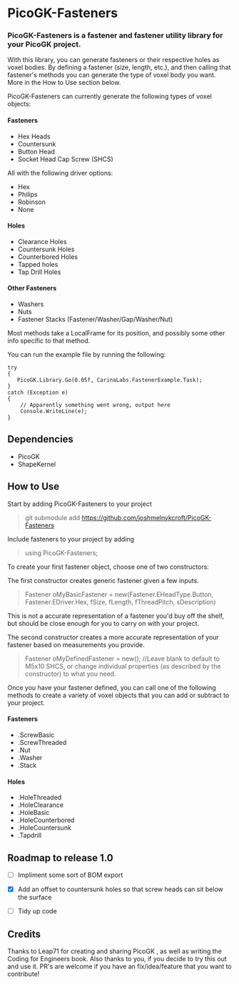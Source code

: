 # PicoGK-Fasteners 

### PicoGK-Fasteners is a fastener and fastener utility library for your PicoGK project.

With this library, you can generate fasteners or their respective holes as voxel bodies. By defining a fastener (size, length, etc.), and then calling that fastener's methods you can generate the type of voxel body you want. More in the How to Use section below.

PicoGK-Fasteners can currently generate the following types of voxel objects:
 
#### Fasteners
- Hex Heads 
- Countersunk 
- Button Head 
- Socket Head Cap Screw (SHCS)

All with the following driver options:
- Hex
- Philips
- Robinson
- None

#### Holes 
- Clearance Holes 
- Countersunk Holes
- Counterbored Holes
- Tapped holes
- Tap Drill Holes

#### Other Fasteners 
- Washers 
- Nuts 
- Fastener Stacks (Fastener/Washer/Gap/Washer/Nut)

Most methods take a LocalFrame for its position, and possibly some other info specific to that method. 

You can run the example file by running the following:
```
try
{
   PicoGK.Library.Go(0.05f, CarinaLabs.FastenerExample.Task);
}
catch (Exception e)
{
    // Apparently something went wrong, output here
    Console.WriteLine(e);
}
```

## Dependencies
 - PicoGK
 - ShapeKernel

## How to Use 

Start by adding PicoGK-Fasteners to your project
 
> git submodule add https://github.com/joshmelnykcroft/PicoGK-Fasteners

Include fasteners to your project by adding 
> using PicoGK-Fasteners;

To create your first fastener object, choose one of two constructors:

The first constructor creates generic fastener given a few inputs.

> Fastener oMyBasicFastener = new(Fastener.EHeadType.Button, Fastener.EDriver.Hex, fSize, fLength, fThreadPitch, sDescription)

This is not a accurate representation of a fastener you'd buy off the shelf, but should be close enough for you to carry on with your  project.

The second constructor creates a more accurate representation of your fastener based on measurements you provide.

> Fastener oMyDefinedFastener = new(); //Leave blank to default to M5x10 SHCS, or change individual properties (as described by the constructor) to what you need.

Once you have your fastener defined, you can call one of the following methods to create a variety of voxel objects that you can add or subtract to your project.

#### Fasteners

- .ScrewBasic
- .ScrewThreaded
- .Nut
- .Washer
- .Stack 

#### Holes

- .HoleThreaded
- .HoleClearance
- .HoleBasic
- .HoleCounterbored
- .HoleCountersunk
- .Tapdrill


## Roadmap to release 1.0

- [ ] Impliment some sort of BOM export
- [x] Add an offset to countersunk holes so that screw heads can sit below the surface
- [ ] Tidy up code 


## Credits
Thanks to Leap71 for creating and sharing PicoGK , as well as writing the Coding for Engineers book.
Also thanks to you, if you decide to try this out and use it. PR's are welcome if you have an fix/idea/feature that you want to contribute!

